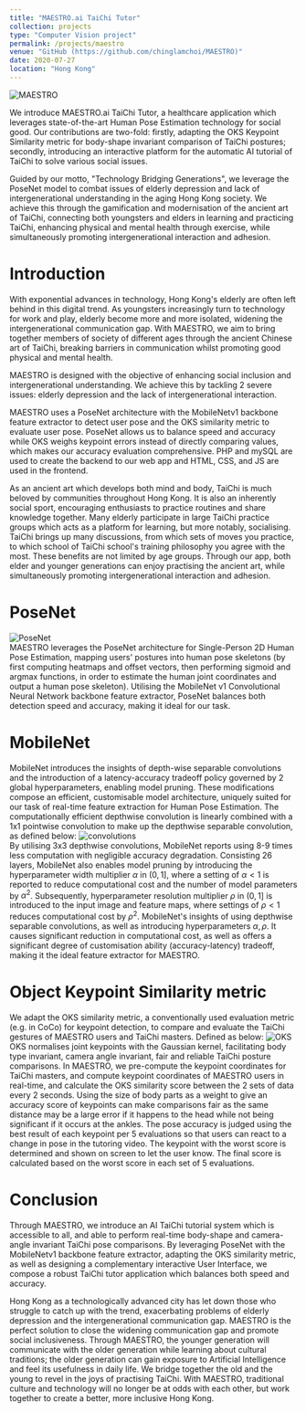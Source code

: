 ```yaml
---
title: "MAESTRO.ai TaiChi Tutor"
collection: projects
type: "Computer Vision project"
permalink: /projects/maestro
venue: "GitHub (https://github.com/chinglamchoi/MAESTRO)"
date: 2020-07-27
location: "Hong Kong"
---
```

![MAESTRO](https://chinglamchoi.github.io/cchoi/files/maestro.PNG) 
  
We introduce MAESTRO.ai TaiChi Tutor, a healthcare application which leverages state-of-the-art Human Pose Estimation technology for social good. Our contributions are two-fold: firstly, adapting the OKS Keypoint Similarity metric for body-shape invariant comparison of TaiChi postures; secondly, introducing an interactive platform for the automatic AI tutorial of TaiChi to solve various social issues.
  
Guided by our motto, "Technology Bridging Generations", we leverage the PoseNet model to combat issues of elderly depression and lack of intergenerational understanding in the aging Hong Kong society. We achieve this through the gamification and modernisation of the ancient art of TaiChi, connecting both youngsters and elders in learning and practicing TaiChi, enhancing physical and mental health through exercise, while simultaneously promoting intergenerational interaction and adhesion. 

Introduction
======
With exponential advances in technology, Hong Kong's elderly are often left behind in this digital trend. As youngsters increasingly turn to technology for work and play, elderly become more and more isolated, widening the intergenerational communication gap. With MAESTRO, we aim to bring together members of society of different ages through the ancient Chinese art of TaiChi, breaking barriers in communication whilst promoting good physical and mental health.
  
MAESTRO is designed with the objective of enhancing social inclusion and intergenerational understanding. We achieve this by tackling 2 severe issues: elderly depression and the lack of intergenerational interaction.
  
MAESTRO uses a PoseNet architecture with the MobileNetv1 backbone feature extractor to detect user pose and the OKS similarity metric to evaluate user pose. PoseNet allows us to balance speed and accuracy while OKS weighs keypoint errors instead of directly comparing values, which makes our accuracy evaluation comprehensive. PHP and mySQL are used to create the backend to our web app and HTML, CSS, and JS are used in the frontend.
  
As an ancient art which develops both mind and body, TaiChi is much beloved by communities throughout Hong Kong. It is also an inherently social sport, encouraging enthusiasts to practice routines and share knowledge together. Many elderly participate in large TaiChi practice groups which acts as a platform for learning, but more notably, socialising. TaiChi brings up many discussions, from which sets of moves you practice, to which school of TaiChi school's training philosophy you agree with the most. These benefits are not limited by age groups. Through our app, both elder and younger generations can enjoy practising the ancient art, while simultaneously promoting intergenerational interaction and adhesion. 

PoseNet
======
![PoseNet](https://chinglamchoi.github.io/cchoi/files/posenet.png)  
MAESTRO leverages the PoseNet architecture for Single-Person 2D Human Pose Estimation, mapping users' postures into human pose skeletons (by first computing heatmaps and offset vectors, then performing sigmoid and argmax functions, in order to estimate the human joint coordinates and output a human pose skeleton). Utilising the MobileNet v1 Convolutional Neural Network backbone feature extractor, PoseNet balances both detection speed and accuracy, making it ideal for our task. 

MobileNet
======
MobileNet introduces the insights of depth-wise separable convolutions and the introduction of a latency-accuracy tradeoff policy governed by 2 global hyperparameters, enabling model pruning. These modifications compose an efficient, customisable model architecture, uniquely suited for our task of real-time feature extraction for Human Pose Estimation. The computationally efficient depthwise convolution is linearly combined with a 1x1 pointwise convolution to make up the depthwise separable convolution, as defined below:
![convolutions](https://chinglamchoi.github.io/cchoi/files/convolutions.png)  
By utilising 3x3 depthwise convolutions, MobileNet reports using 8-9 times less computation with negligible accuracy degradation. Consisting 26 layers, MobileNet also enables model pruning by introducing the hyperparameter width multiplier $\alpha$ in $(0,1]$, where a setting of $\alpha < 1$ is reported to reduce computational cost and the number of model parameters by $\alpha^2$. Subsequently, hyperparameter resolution multiplier $\rho$ in $(0,1]$ is introduced to the input image and feature maps, where settings of $\rho < 1$ reduces computational cost by $\rho^2$. MobileNet's insights of using depthwise separable convolutions, as well as introducing hyperparameters $\alpha, \rho$. It causes significant reduction in computational cost, as well as offers a significant degree of customisation ability (accuracy-latency) tradeoff, making it the ideal feature extractor for MAESTRO.
  
Object Keypoint Similarity metric  
======
We adapt the OKS similarity metric, a conventionally used evaluation metric (e.g. in CoCo) for keypoint detection, to compare and evaluate the TaiChi gestures of MAESTRO users and TaiChi masters. Defined as below:
![OKS](https://chinglamchoi.github.io/cchoi/files/oks.png)  
OKS normalises joint keypoints with the Gaussian kernel, facilitating body type invariant, camera angle invariant, fair and reliable TaiChi posture comparisons. In MAESTRO, we pre-compute the keypoint coordinates for TaiChi masters, and compute keypoint coordinates of MAESTRO users in real-time, and calculate the OKS similarity score between the 2 sets of data every 2 seconds. Using the size of body parts as a weight to give an accuracy score of keypoints can make comparisons fair as the same distance may be a large error if it happens to the head while not being significant if it occurs at the ankles. The pose accuracy is judged using the best result of each keypoint per 5 evaluations so that users can react to a change in pose in the tutoring video. The keypoint with the worst score is determined and shown on screen to let the user know. The final score is calculated based on the worst score in each set of 5 evaluations.
  
Conclusion
======
Through MAESTRO, we introduce an AI TaiChi tutorial system which is accessible to all, and able to perform real-time body-shape and camera-angle invariant TaiChi pose comparisons. By leveraging PoseNet with the MobileNetv1 backbone feature extractor, adapting the OKS similarity metric, as well as designing a complementary interactive User Interface, we compose a robust TaiChi tutor application which balances both speed and accuracy.
  
Hong Kong as a technologically advanced city has let down those who struggle to catch up with the trend, exacerbating problems of elderly depression and the intergenerational communication gap. MAESTRO is the perfect solution to close the widening communication gap and promote social inclusiveness. Through MAESTRO, the younger generation will communicate with the older generation while learning about cultural traditions; the older generation can gain exposure to Artificial Intelligence and feel its usefulness in daily life. We bridge together the old and the young to revel in the joys of practising TaiChi. With MAESTRO, traditional culture and technology will no longer be at odds with each other, but work together to create a better, more inclusive Hong Kong.

